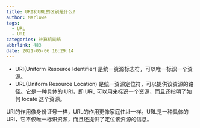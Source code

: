 ```yaml
---
title: URI和URL的区别是什么?
author: Marlowe
tags:
  - URL
  - URI
categories: 计算机网络
abbrlink: 483
date: 2021-05-06 16:29:14
---
```


<!--more-->

* URI(Uniform Resource Identifier) 是统一资源标志符，可以唯一标识一个资源。
* URL(Uniform Resource Location) 是统一资源定位符，可以提供该资源的路径。它是一种具体的 URI，即 URL 可以用来标识一个资源，而且还指明了如何 locate 这个资源。

URI的作用像身份证号一样，URL的作用更像家庭住址一样。URL是一种具体的URI，它不仅唯一标识资源，而且还提供了定位该资源的信息。